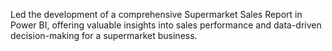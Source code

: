 Led the development of a comprehensive Supermarket Sales Report in Power BI, offering valuable insights 
into sales performance and data-driven decision-making for a supermarket business.
